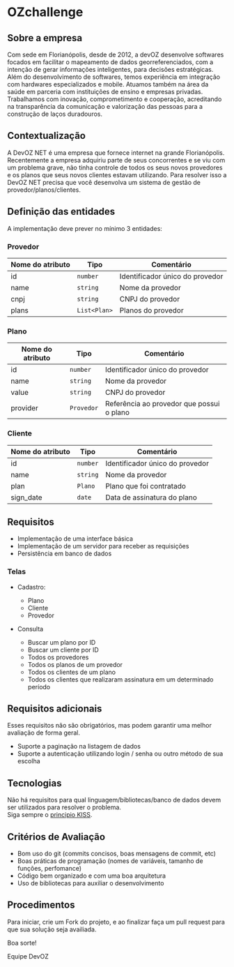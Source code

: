 # OZchallenge

## Sobre a empresa
Com sede em Florianópolis, desde de 2012, a devOZ desenvolve softwares focados em facilitar o mapeamento de dados georreferenciados, com a intenção de gerar informações inteligentes, para decisões estratégicas. Além do desenvolvimento de softwares, temos experiência em integração com hardwares especializados e mobile. Atuamos também na área da saúde em parceria com instituições de ensino e empresas privadas. Trabalhamos com inovação, comprometimento e cooperação, acreditando na transparência da comunicação e valorização das pessoas para a construção de laços duradouros.

## Contextualização

A DevOZ NET é uma empresa que fornece internet na grande Florianópolis. Recentemente a empresa adquiriu parte de seus concorrentes e se viu com um problema grave, não tinha controle de todos os seus novos provedores e os planos que seus novos clientes estavam utilizando. Para resolver isso a DevOZ NET precisa que você desenvolva um sistema de gestão de provedor/planos/clientes.

## Definição das entidades
A implementação deve prever no mínimo 3 entidades:

### Provedor

| Nome do atributo | Tipo          | Comentário                                                                                      |
|------------------|---------------|-------------------------------------------------------------------------------------------------|
| id               | `number`      | Identificador único do provedor                                                                 |
| name             | `string`      | Nome da provedor                                                                                |
| cnpj             | `string`      | CNPJ do provedor                                                                                |
| plans            | `List<Plan>`  | Planos do provedor                                                                              |

### Plano
| Nome do atributo | Tipo          | Comentário                                                                                      |
|------------------|---------------|-------------------------------------------------------------------------------------------------|
| id               | `number`      | Identificador único do provedor                                                                 |
| name             | `string`      | Nome da provedor                                                                                |
| value            | `string`      | CNPJ do provedor                                                                                |
| provider         | `Provedor`    | Referência ao provedor que possui o plano                                                       |

### Cliente
| Nome do atributo | Tipo          | Comentário                                                                                      |
|------------------|---------------|-------------------------------------------------------------------------------------------------|
| id               | `number`      | Identificador único do provedor                                                                 |
| name             | `string`      | Nome da provedor                                                                                |
| plan             | `Plano`       | Plano que foi contratado                                                                        |
| sign_date        | `date`        | Data de assinatura do plano                                                                     |

## Requisitos

* Implementação de uma interface básica
* Implementação de um servidor para receber as requisições
* Persistência em banco de dados

### Telas
* Cadastro:
    * Plano
    * Cliente
    * Provedor

* Consulta
    * Buscar um plano por ID
    * Buscar um cliente por ID
    * Todos os provedores
    * Todos os planos de um provedor
    * Todos os clientes de um plano
    * Todos os clientes que realizaram assinatura em um determinado período

### 

## Requisitos adicionais
Esses requisitos não são obrigatórios, mas podem garantir uma melhor avaliação de forma geral.
* Suporte a paginação na listagem de dados
* Suporte a autenticação utilizando login / senha ou outro método de sua escolha

## Tecnologias
Não há requisitos para qual linguagem/bibliotecas/banco de dados devem ser utilizados para resolver o problema. <br>
Siga sempre o [principio KISS](https://pt.wikipedia.org/wiki/Princ%C3%ADpio_KISS).

## Critérios de Avaliação
* Bom uso do git (commits concisos, boas mensagens de commit, etc)
* Boas práticas de programação (nomes de variáveis, tamanho de funções, perfomance)
* Código bem organizado e com uma boa arquitetura
* Uso de bibliotecas para auxiliar o desenvolvimento

## Procedimentos
Para iniciar, crie um Fork do projeto, e ao finalizar faça um pull request para que sua solução seja availiada.

Boa sorte!

Equipe DevOZ	
